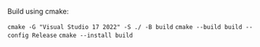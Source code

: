 Build using cmake:

`cmake -G "Visual Studio 17 2022" -S ./ -B build`
`cmake --build build --config Release`
`cmake --install build`
